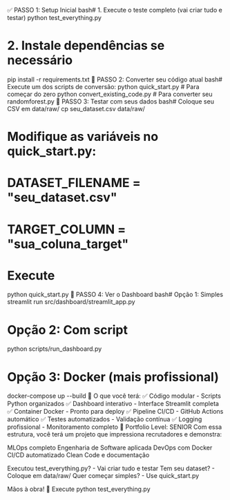 

✅ PASSO 1: Setup Inicial
bash# 1. Execute o teste completo (vai criar tudo e testar)
python test_everything.py

# 2. Instale dependências se necessário
pip install -r requirements.txt
🔄 PASSO 2: Converter seu código atual
bash# Execute um dos scripts de conversão:
python quick_start.py          # Para começar do zero
python convert_existing_code.py    # Para converter seu randomforest.py
🚀 PASSO 3: Testar com seus dados
bash# Coloque seu CSV em data/raw/
cp seu_dataset.csv data/raw/

# Modifique as variáveis no quick_start.py:
# DATASET_FILENAME = "seu_dataset.csv"
# TARGET_COLUMN = "sua_coluna_target"

# Execute
python quick_start.py
📱 PASSO 4: Ver o Dashboard
bash# Opção 1: Simples
streamlit run src/dashboard/streamlit_app.py

# Opção 2: Com script
python scripts/run_dashboard.py

# Opção 3: Docker (mais profissional)
docker-compose up --build
💎 O que você terá:
✅ Código modular - Scripts Python organizados
✅ Dashboard interativo - Interface Streamlit completa
✅ Container Docker - Pronto para deploy
✅ Pipeline CI/CD - GitHub Actions automático
✅ Testes automatizados - Validação contínua
✅ Logging profissional - Monitoramento completo
🎊 Portfolio Level: SENIOR
Com essa estrutura, você terá um projeto que impressiona recrutadores e demonstra:

MLOps completo
Engenharia de Software aplicada
DevOps com Docker
CI/CD automatizado
Clean Code e documentação


Executou test_everything.py? - Vai criar tudo e testar
Tem seu dataset? - Coloque em data/raw/
Quer começar simples? - Use quick_start.py

Mãos à obra! 🚀 Execute python test_everything.py
